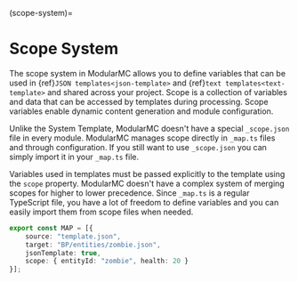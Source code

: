 (scope-system)=
# Scope System

The scope system in ModularMC allows you to define variables that can be used in {ref}`JSON templates<json-template>` and {ref}`text templates<text-template>` and shared across your project. Scope is a collection of variables and data that can be accessed by templates during processing. Scope variables enable dynamic content generation and module configuration.

Unlike the System Template, ModularMC doesn't have a special `_scope.json` file in every module. ModularMC manages scope directly in `_map.ts` files and through configuration. If you still want to use `_scope.json` you can simply import it in your `_map.ts` file.

Variables used in templates must be passed explicitly to the template using the `scope` property. ModularMC doesn't have a complex system of merging scopes for higher to lower precedence. Since `_map.ts` is a regular TypeScript file, you have a lot of freedom to define variables and you can easily import them from scope files when needed.

```typescript
export const MAP = [{
    source: "template.json",
    target: "BP/entities/zombie.json",
    jsonTemplate: true,
    scope: { entityId: "zombie", health: 20 }
}];
```
